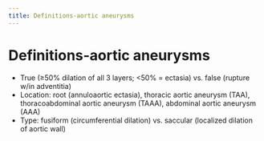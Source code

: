 ```yaml
---
title: Definitions-aortic aneurysms
---
```

# Definitions-aortic aneurysms

* True (≥50% dilation of all 3 layers; <50% = ectasia) vs. false (rupture w/in adventitia)
* Location: root (annuloaortic ectasia), thoracic aortic aneurysm (TAA), thoracoabdominal aortic aneurysm (TAAA), abdominal aortic aneurysm (AAA)
* Type: fusiform (circumferential dilation) vs. saccular (localized dilation of aortic wall)
